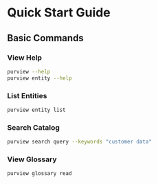 # Quick Start Guide

## Basic Commands

### View Help
```bash
purview --help
purview entity --help
```

### List Entities
```bash
purview entity list
```

### Search Catalog
```bash
purview search query --keywords "customer data"
```

### View Glossary
```bash
purview glossary read
```
